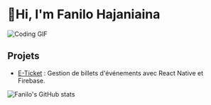 # 👋Hi, I'm Fanilo Hajaniaina

![Coding GIF](https://media.giphy.com/media/26u4nJPf0JtQPdStq/giphy.gif)

## Projets

- [E-Ticket](https://github.com/FaniloHajaniaina/E-Ticket) : Gestion de billets d'événements avec React Native et Firebase.

![Fanilo's GitHub stats](https://github-readme-stats.vercel.app/api?username=FaniloHajaniaina&show_icons=true&theme=radical)


<!--
**FaniloHajaniaina/FaniloHajaniaina** is a ✨ _special_ ✨ repository because its `README.md` (this file) appears on your GitHub profile.

Here are some ideas to get you started:

- 🔭 I’m currently working on ...
- 🌱 I’m currently learning ...
- 👯 I’m looking to collaborate on ...
- 🤔 I’m looking for help with ...
- 💬 Ask me about ...
- 📫 How to reach me: ...
- 😄 Pronouns: ...
- ⚡ Fun fact: ...
-->
